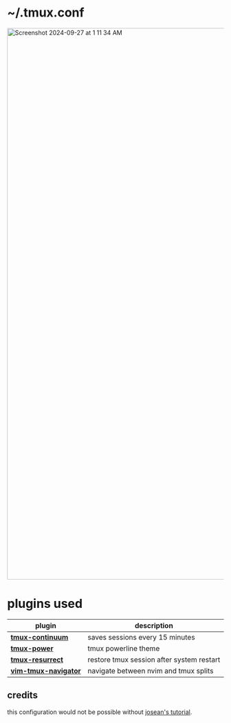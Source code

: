 # ~/.tmux.conf
<img width="1280" alt="Screenshot 2024-09-27 at 1 11 34 AM" src="https://github.com/user-attachments/assets/98ecb75a-cdfa-4856-b09a-5ffb5822e25b">

# plugins used
| plugin | description |
|--------|-------------|
| **[tmux-continuum](https://github.com/tmux-plugins/tmux-continuum)** | saves sessions every 15 minutes |
| **[tmux-power](https://github.com/wfxr/tmux-power)** | tmux powerline theme |
| **[tmux-resurrect](https://github.com/tmux-plugins/tmux-resurrect)** | restore tmux session after system restart |
| **[vim-tmux-navigator](https://github.com/christoomey/vim-tmux-navigator)** | navigate between nvim and tmux splits |

## credits
this configuration would not be possible without [josean's tutorial](https://www.josean.com/posts/tmux-setup).
